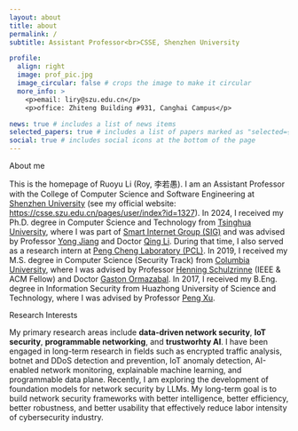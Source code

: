 ```yaml
---
layout: about
title: about
permalink: /
subtitle: Assistant Professor<br>CSSE, Shenzhen University

profile:
  align: right
  image: prof_pic.jpg
  image_circular: false # crops the image to make it circular
  more_info: >
    <p>email: liry@szu.edu.cn</p>
    <p>office: Zhiteng Building #931, Canghai Campus</p>

news: true # includes a list of news items
selected_papers: true # includes a list of papers marked as "selected={true}"
social: true # includes social icons at the bottom of the page
---
```


About me

This is the homepage of Ruoyu Li (Roy, 李若愚). I am an Assistant Professor with the College of Computer Science and Software Engineering at [Shenzhen University](https://www.szu.edu.cn) (see my official website: https://csse.szu.edu.cn/pages/user/index?id=1327). In 2024, I received my Ph.D. degree in Computer Science and Technology from [Tsinghua University](https://www.tsinghua.edu.cn), where I was part of [Smart Internet Group (SIG)](https://smartinternet.group/) and was advised by Professor [Yong Jiang](https://www.sigs.tsinghua.edu.cn/jy/main.htm) and Doctor [Qing Li](https://smartinternet.group/qing/). During that time, I also served as a research intern at [Peng Cheng Laboratory (PCL)](https://www.pcl.ac.cn). In 2019, I received my M.S. degree in Computer Science (Security Track) from [Columbia University](https://www.columbia.edu), where I was advised by Professor [Henning Schulzrinne](https://www.engineering.columbia.edu/faculty/henning-schulzrinne) (IEEE & ACM Fellow) and Doctor [Gaston Ormazabal](https://www.linkedin.com/in/gaston-ormazabal-8304893/). In 2017, I received my B.Eng. degree in Information Security from Huazhong University of Science and Technology, where I was advised by Professor [Peng Xu](http://faculty.hust.edu.cn/xupeng1/zh_CN/index.htm).


Research Interests

My primary research areas include **data-driven network security**, **IoT security**, **programmable networking**, and **trustworhty AI**. I have been engaged in long-term research in fields such as encrypted traffic analysis, botnet and DDoS detection and prevention, IoT anomaly detection, AI-enabled network monitoring, explainable machine learning, and programmable data plane. Recently, I am exploring the development of foundation models for network security by LLMs. My long-term goal is to build network security frameworks with better intelligence, better efficiency, better robustness, and better usability that effectively reduce labor intensity of cybersecurity industry.
